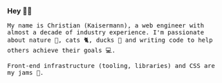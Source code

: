### Hey 👋🥝

<samp>

My name is Christian (Kaisermann), a web engineer with almost a decade of industry experience. I'm passionate about nature 🌳, cats 🐈, ducks 🦆 and writing code to help others achieve their goals 💻.

Front-end infrastructure (tooling, libraries) and CSS are my jams 🌊.

</samp>
